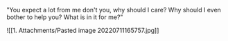 "You expect a lot from me don't you, why should I care? Why should I even bother to help you? What is in it for me?"

![[1. Attachments/Pasted image 20220711165757.jpg]]